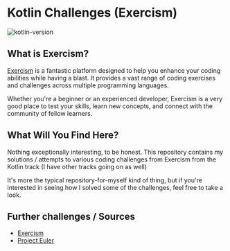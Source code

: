 # Kotlin Challenges (Exercism)
![kotlin-version](https://img.shields.io/badge/kotlin-1.8.21-blue)

## What is Exercism?

[Exercism](https://exercism.org/) is a fantastic platform designed to help you enhance your coding abilities 
while having a blast. It provides a vast range of coding exercises and challenges across multiple programming languages.

Whether you're a beginner or an experienced developer, Exercism is a very good place to test your skills, 
learn new concepts, and connect with the community of fellow learners.

## What Will You Find Here?

Nothing exceptionally interesting, to be honest. This repository contains my solutions / attempts
to various coding challenges from Exercism from the Kotlin track (I have other tracks going on as well)

It's more the typical repository-for-myself kind of thing, but if you're interested in seeing how I solved
some of the challenges, feel free to take a look.

##



## Further challenges / Sources

- [Exercism](https://exercism.org/)
- [Project Euler](https://projecteuler.net/archives)
